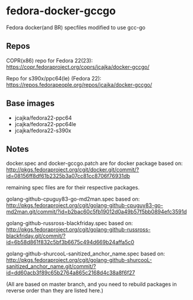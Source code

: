 # fedora-docker-gccgo
Fedora docker(and BR) specfiles modified to use gcc-go

## Repos
COPR(x86) repo for Fedora 22(23):
https://copr.fedoraproject.org/coprs/jcajka/docker-gccgo/

Repo for s390x/ppc64(le) (Fedora 22):
https://repos.fedorapeople.org/repos/jcajka/docker-gccgo/

## Base images
* jcajka/fedora22-ppc64
* jcajka/fedora22-ppc64le
* jcajka/fedora22-s390x

## Notes
docker.spec and docker-gccgo.patch are for docker package 
based on:
http://pkgs.fedoraproject.org/cgit/docker.git/commit/?id=08156ff8df61b2325b3a07cc81cc8706f76931db

remaining spec files are for their respective packages.

golang-github-cpuguy83-go-md2man.spec
based on:
http://pkgs.fedoraproject.org/cgit/golang-github-cpuguy83-go-md2man.git/commit/?id=b2bac60c5fb19012d0a49b57f5bb0894efc3591d

golang-github-russross-blackfriday.spec
based on:
http://pkgs.fedoraproject.org/cgit/golang-github-russross-blackfriday.git/commit/?id=6b58d861f832c5bf3b6675c494d669b24affa5c0

golang-github-shurcooL-sanitized_anchor_name.spec
based on:
http://pkgs.fedoraproject.org/cgit/golang-github-shurcooL-sanitized_anchor_name.git/commit/?id=dd60acb3f89c65b2764a865c2168d4c38a8f6f27

(All are based on master branch, and you need to rebuild packages in reverse order than they are listed here.)

